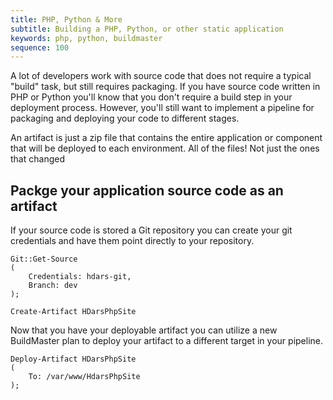 ```yaml
---
title: PHP, Python & More
subtitle: Building a PHP, Python, or other static application
keywords: php, python, buildmaster
sequence: 100
---
```


A lot of developers work with source code that does not require a typical "build" task, but still requires packaging. If you have source code written in PHP or Python you'll know that you don't require a build step in your deployment process. However, you'll still want to implement a pipeline for packaging and deploying your code to different stages. 

An artifact is just a zip file that contains the entire application or component that will be deployed to each environment. All of the files! Not just the ones that changed

## Packge your application source code as an artifact

If your source code is stored a Git repository you can create your git credentials and have them point directly to your repository. 
```
Git::Get-Source
(
    Credentials: hdars-git,    
    Branch: dev
);

Create-Artifact HDarsPhpSite
```

Now that you have your deployable artifact you can utilize a new BuildMaster plan to deploy your artifact to a different target in your pipeline. 

```
Deploy-Artifact HDarsPhpSite
(
    To: /var/www/HdarsPhpSite
);
```